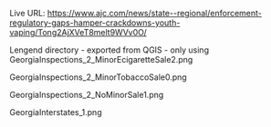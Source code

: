 Live URL: https://www.ajc.com/news/state--regional/enforcement-regulatory-gaps-hamper-crackdowns-youth-vaping/Tong2AjXVeT8melt9WVv0O/

Lengend directory - exported from QGIS - only using
GeorgiaInspections_2_MinorEcigaretteSale2.png

GeorgiaInspections_2_MinorTobaccoSale0.png

GeorgiaInspections_2_NoMinorSale1.png

GeorgiaInterstates_1.png